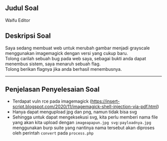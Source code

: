 ## Judul Soal
Waifu Editor

## Deskripsi Soal
Saya sedang membuat web untuk merubah gambar menjadi grayscale menggunakan imagemagick dengan versi yang cukup baru. <br>
Tolong carilah sebuah bug pada web saya, sebagai bukti anda dapat menembus sistem, saya menaruh sebuah flag. <br>
Tolong berikan flagnya jika anda berhasil menembusnya. <br>


---

## Penjelasan Penyelesaian Soal
- Terdapat vuln rce pada imagemagick (https://insert-script.blogspot.com/2020/11/imagemagick-shell-injection-via-pdf.html)
- Hanya dapat mengupload jpg dan png, namun tidak bisa svg
- Sehingga untuk dapat mengeksekusi svg, kita perlu memberi nama file yang akan kita upload dengan `imageapapun.jpg svg:payloadnya.jpg` menggunakan burp suite yang nantinya nama tersebut akan diproses oleh perintah `convert` pada `process.php`